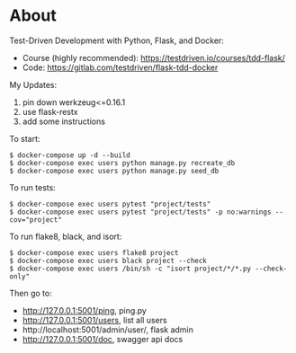 # About

Test-Driven Development with Python, Flask, and Docker:

- Course (highly recommended): https://testdriven.io/courses/tdd-flask/
- Code: https://gitlab.com/testdriven/flask-tdd-docker

My Updates:

1. pin down werkzeug<=0.16.1
2. use flask-restx
3. add some instructions

To start:
```
$ docker-compose up -d --build
$ docker-compose exec users python manage.py recreate_db
$ docker-compose exec users python manage.py seed_db
```

To run tests:

```
$ docker-compose exec users pytest "project/tests"
$ docker-compose exec users pytest "project/tests" -p no:warnings --cov="project"
```

To run flake8, black, and isort:

```
$ docker-compose exec users flake8 project
$ docker-compose exec users black project --check
$ docker-compose exec users /bin/sh -c "isort project/*/*.py --check-only"
```

Then go to:
 - http://127.0.0.1:5001/ping, ping.py
 - http://127.0.0.1:5001/users, list all users
 - http://localhost:5001/admin/user/, flask admin
 - http://127.0.0.1:5001/doc, swagger api docs
